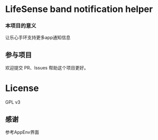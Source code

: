 # LifeSense band notification helper

### 本项目的意义
让乐心手环支持更多app通知信息


## 参与项目
欢迎提交 PR、Issues 帮助这个项目更好。


# License
GPL v3

## 感谢
参考AppEnv界面